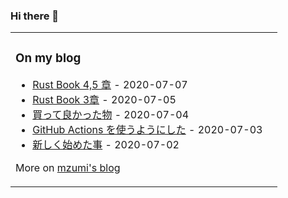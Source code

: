 ### Hi there 👋

<table><tr><td valign="top">

### On my blog
<!-- blog starts -->
* [Rust Book 4,5 章](https://blog.mzumi.com/post/2020/07/07/rust_book_section_4_5/) - 2020-07-07
* [Rust Book 3章](https://blog.mzumi.com/post/2020/07/05/rust_book_section_3/) - 2020-07-05
* [買って良かった物](https://blog.mzumi.com/post/2020/07/04/gadegts/) - 2020-07-04
* [GitHub Actions を使うようにした](https://blog.mzumi.com/post/2020/07/03/github-actions/) - 2020-07-03
* [新しく始めた事](https://blog.mzumi.com/post/2020/07/02/new-things-i-have-started/) - 2020-07-02
<!-- blog ends -->
More on [mzumi's blog](https://blog.mzumi.com/)
</td><td valign="top">

</td></tr></table>
